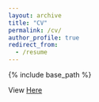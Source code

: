 ```yaml
---
layout: archive
title: "CV"
permalink: /cv/
author_profile: true
redirect_from:
  - /resume
---
```


{% include base_path %}

View  [Here](..\files\CVofKaiyueWen.pdf) 